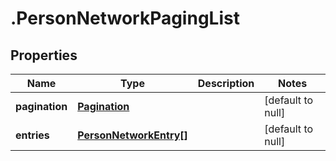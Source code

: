 # .PersonNetworkPagingList

## Properties
Name | Type | Description | Notes
------------ | ------------- | ------------- | -------------
**pagination** | [**Pagination**](Pagination.md) |  | [default to null]
**entries** | [**PersonNetworkEntry[]**](PersonNetworkEntry.md) |  | [default to null]


